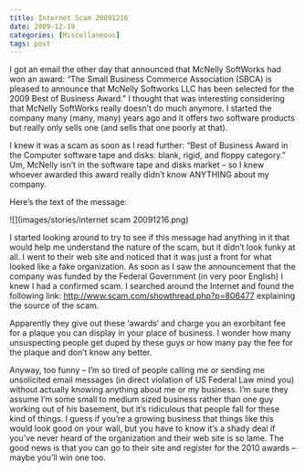 ```yaml
---
title: Internet Scam 20091216
date: 2009-12-19
categories: [Miscellaneous]
tags: post
---
```


I got an email the other day that announced that McNelly SoftWorks had won an award: “The Small Business Commerce Association (SBCA) is pleased to announce that McNelly Softworks LLC has been selected for the 2009 Best of Business Award.” I thought that was interesting considering that McNelly SoftWorks really doesn’t do much anymore. I started the company many (many, many) years ago and it offers two software products but really only sells one (and sells that one poorly at that).

I knew it was a scam as soon as I read further: “Best of Business Award in the Computer software tape and disks: blank, rigid, and floppy category.” Um, McNelly isn’t in the software tape and disks market – so I knew whoever awarded this award really didn’t know ANYTHING about my company.

Here’s the text of the message:

![](images/stories/internet scam 20091216.png)

I started looking around to try to see if this message had anything in it that would help me understand the nature of the scam, but it didn’t look funky at all. I went to their web site and noticed that it was just a front for what looked like a fake organization. As soon as I saw the announcement that the company was funded by the Federal Government (in very poor English) I knew I had a confirmed scam. I searched around the Internet and found the following link: http://www.scam.com/showthread.php?p=806477 explaining the source of the scam.

Apparently they give out these ‘awards’ and charge you an exorbitant fee for a plaque you can display in your place of business. I wonder how many unsuspecting people get duped by these guys or how many pay the fee for the plaque and don’t know any better.

Anyway, too funny – I’m so tired of people calling me or sending me unsolicited email messages (in direct violation of US Federal Law mind you) without actually knowing anything about me or my business. I’m sure they assume I’m some small to medium sized business rather than one guy working out of his basement, but it’s ridiculous that people fall for these kind of things. I guess if you’re a growing business that things like this would look good on your wall, but you have to know it’s a shady deal if you’ve never heard of the organization and their web site is so lame. The good news is that you can go to their site and register for the 2010 awards – maybe you’ll win one too.
